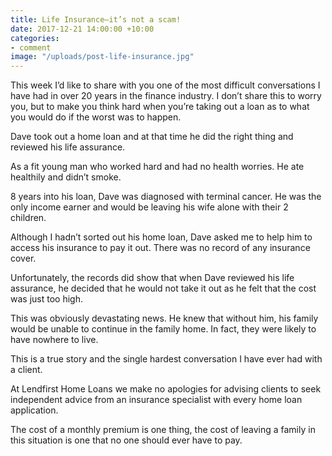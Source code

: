 ```yaml
---
title: Life Insurance—it’s not a scam!
date: 2017-12-21 14:00:00 +10:00
categories:
- comment
image: "/uploads/post-life-insurance.jpg"
---
```


This week I’d like to share with you one of the most difficult conversations I have had in over 20 years in the finance industry. I don’t share this to worry you, but to make you think hard when you’re taking out a loan as to what you would do if the worst was to happen.

Dave took out a home loan and at that time he did the right thing and reviewed his life assurance.

As a fit young man who worked hard and had no health worries. He ate healthily and didn’t smoke.

8 years into his loan, Dave was diagnosed with terminal cancer. He was the only income earner and would be leaving his wife alone with their 2 children.

Although I hadn’t sorted out his home loan, Dave asked me to help him to access his insurance to pay it out. There was no record of any insurance cover.

Unfortunately, the records did show that when Dave reviewed his life assurance, he decided that he would not take it out as he felt that the cost was just too high.

This was obviously devastating news. He knew that without him, his family would be unable to continue in the family home. In fact, they were likely to have nowhere to live.

This is a true story and the single hardest conversation I have ever had with a client.

At Lendfirst Home Loans we make no apologies for advising clients to seek independent advice from an insurance specialist with every home loan application.

The cost of a monthly premium is one thing, the cost of leaving a family in this situation is one that no one should ever have to pay.
